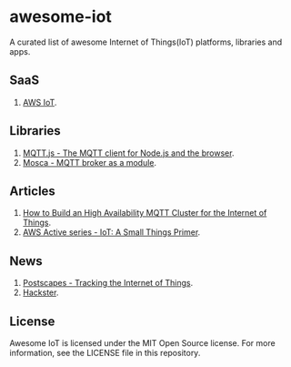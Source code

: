 # awesome-iot

A curated list of awesome Internet of Things(IoT) platforms, libraries and apps.

## SaaS
1. [AWS IoT](https://aws.amazon.com/iot/how-it-works/).


## Libraries
1. [MQTT.js - The MQTT client for Node.js and the browser](https://github.com/mqttjs/MQTT.js).
2. [Mosca - MQTT broker as a module](https://github.com/mcollina/mosca).

## Articles
1. [How to Build an High Availability
MQTT Cluster for the Internet of Things](https://medium.com/@lelylan/how-to-build-an-high-availability-mqtt-cluster-for-the-internet-of-things-8011a06bd000).
2. [AWS Active series - IoT: A Small Things Primer](https://medium.com/aws-activate-startup-blog/iot-a-small-things-primer-7cb358810d77).

## News
1. [Postscapes - Tracking the Internet of Things](http://postscapes.com/).
2. [Hackster](https://www.hackster.io/).

## License
Awesome IoT is licensed under the MIT Open Source license. For more information, see the LICENSE file in this repository.
